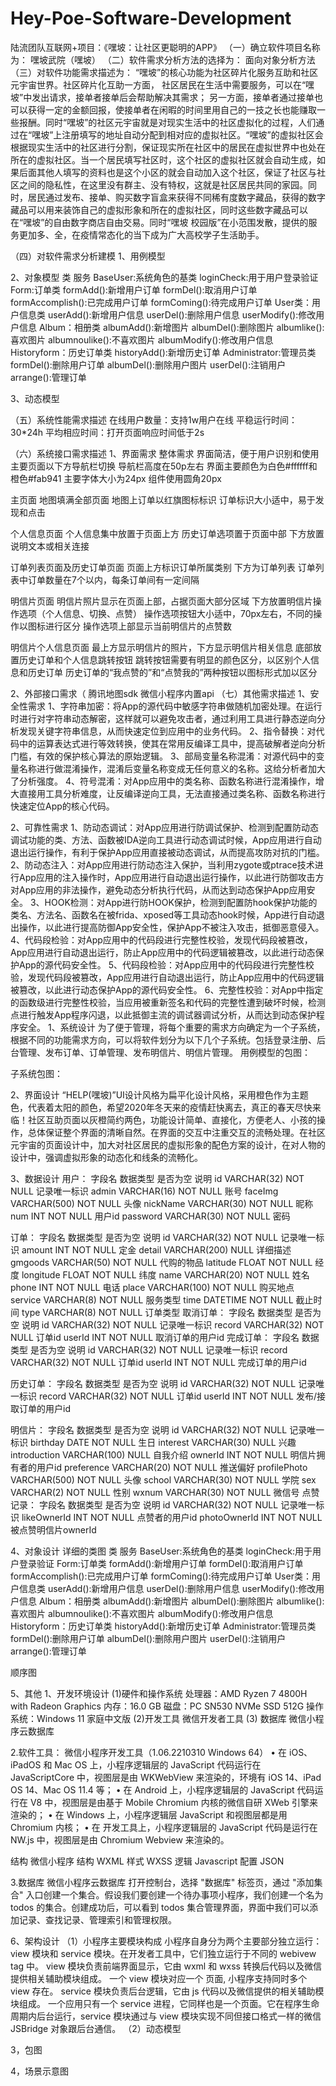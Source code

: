# Hey-Poe-Software-Development
陆流团队互联网+项目：《嘿坡：让社区更聪明的APP》
（一）确立软件项目名称为： 
嘿坡武院（嘿坡）
（二）软件需求分析方法的选择为： 
面向对象分析方法
（三）对软件功能需求描述为：
“嘿坡”的核心功能为社区碎片化服务互助和社区元宇宙世界。社区碎片化互助一方面， 社区居民在生活中需要服务，可以在“嘿坡”中发出请求，接单者接单后会帮助解决其需求； 另一方面，接单者通过接单也可以获得一定的金额回报，使接单者在闲暇的时间里用自己的一技之长也能赚取一些报酬。同时“嘿坡”的社区元宇宙就是对现实生活中的社区虚拟化的过程，人们通过在“嘿坡”上注册填写的地址自动分配到相对应的虚拟社区。“嘿坡”的虚拟社区会根据现实生活中的社区进行分割，保证现实所在社区中的居民在虚拟世界中也处在所在的虚拟社区。当一个居民填写社区时，这个社区的虚拟社区就会自动生成，如果后面其他人填写的资料也是这个小区的就会自动加入这个社区，保证了社区与社区之间的隐私性，在这里没有群主、没有特权，这就是社区居民共同的家园。同时，居民通过发布、接单、购买数字盲盒来获得不同稀有度数字藏品，获得的数字藏品可以用来装饰自己的虚拟形象和所在的虚拟社区，同时这些数字藏品可以在“嘿坡”的自由数字商店自由交易。同时“嘿坡 校园版”在小范围发散，提供的服务更加多、全，在疫情常态化的当下成为广大高校学子生活助手。

（四）对软件需求分析建模
1、用例模型
 
 
2、对象模型
类	服务
BaseUser:系统角色的基类	loginCheck:用于用户登录验证
Form:订单类	formAdd():新增用户订单
formDel():取消用户订单
formAccomplish():已完成用户订单
formComing():待完成用户订单
User类：用户信息类	
userAdd():新增用户信息
userDel():删除用户信息
userModify():修改用户信息
Album：相册类	albumAdd():新增图片
albumDel():删除图片
albumlike():喜欢图片
albumnoulike():不喜欢图片
albumModify():修改用户信息
Historyform：历史订单类	historyAdd():新增历史订单
Administrator:管理员类	formDel():删除用户订单
albumDel():删除用户图片
userDel():注销用户
arrange():管理订单
 
 
3、动态模型
 

（五）系统性能需求描述
在线用户数量：支持1w用户在线
平稳运行时间：30*24h
平均相应时间：打开页面响应时间低于2s

（六）系统接口需求描述
1、界面需求
整体需求
界面简洁，便于用户识别和使用
主要页面以下方导航栏切换
导航栏高度在50p左右
界面主要颜色为白色#ffffff和橙色#fab941
主要字体大小为24px
组件使用圆角20px

主页面
地图填满全部页面
地图上订单以红旗图标标识
订单标识大小适中，易于发现和点击


个人信息页面
个人信息集中放置于页面上方
历史订单选项置于页面中部
下方放置说明文本或相关连接

订单列表页面及历史订单页面
页面上方标识订单所属类别
下方为订单列表
订单列表中订单数量在7个以内，每条订单间有一定间隔

明信片页面
明信片照片显示在页面上部，占据页面大部分区域
下方放置明信片操作选项（个人信息、切换、点赞）
操作选项按钮大小适中，70px左右，不同的操作以图标进行区分
操作选项上部显示当前明信片的点赞数

明信片个人信息页面
最上方显示明信片的照片，下方显示明信片相关信息
底部放置历史订单和个人信息跳转按钮
跳转按钮需要有明显的颜色区分，以区别个人信息和历史订单
历史订单的“我点赞的”和“点赞我的”两种按钮以图标形式加以区分

2、外部接口需求（
腾讯地图sdk
微信小程序内置api
（七）其他需求描述
1、安全性需求
1、字符串加密：将App的源代码中敏感字符串做随机加密处理。在运行时进行对字符串动态解密，这样就可以避免攻击者，通过利用工具进行静态逆向分析发现关键字符串信息，从而快速定位到应用中的业务代码。
2、指令替换：对代码中的运算表达式进行等效转换，使其在常用反编译工具中，提高破解者逆向分析门槛，有效的保护核心算法的原始逻辑。
3、部局变量名称混淆：对源代码中的变量名称进行做混淆操作，混淆后变量名称变成无任何意义的名称。这给分析者加大了分析强度。
4、符号混淆：对App应用中的类名称、函数名称进行混淆操作，增大直接用工具分析难度，让反编译逆向工具，无法直接通过类名称、函数名称进行快速定位App的核心代码。


2、可靠性需求
1、防动态调试：对App应用进行防调试保护、检测到配置防动态调试功能的类、方法、函数被IDA逆向工具进行动态调试时候，App应用进行自动退出运行操作，有利于保护App应用直接被动态调试，从而提高攻防对抗的门槛。
2、防动态注入：对App应用进行防动态注入保护，当利用zygote或ptrace技术进行App应用的注入操作时，App应用进行自动退出运行操作，以此进行防御攻击方对App应用的非法操作，避免动态分析执行代码，从而达到动态保护App应用安全。
3、HOOK检测：对App进行防HOOK保护，检测到配置防hook保护功能的类名、方法名、函数名在被frida、xposed等工具动态hook时候，App进行自动退出操作，以此进行提高防御App安全性，保护App不被注入攻击，抵御恶意侵入。
4、代码段检验：对App应用中的代码段进行完整性校验，发现代码段被篡改，App应用进行自动退出运行，防止App应用中的代码逻辑被篡改，以此进行动态保护App的源代码安全性。
5、代码段检验：对App应用中的代码段进行完整性校验，发现代码段被篡改，App应用进行自动退出运行，防止App应用中的代码逻辑被篡改，以此进行动态保护App的源代码安全性。
6、完整性校验：对App中指定的函数级进行完整性校验，当应用被重新签名和代码的完整性遭到破坏时候，检测点进行触发App程序闪退，以此抵御主流的调试器调试分析，从而达到动态保护程序安全。
1、系统设计
为了便于管理，将每个重要的需求方向确定为一个子系统，根据不同的功能需求方向，可以将软件划分为以下几个子系统。包括登录注册、后台管理、发布订单、订单管理、发布明信片、明信片管理。
用例模型的包图：
 
子系统包图：
 
2、界面设计
“HELP(嘿坡)”UI设计风格为扁平化设计风格，采用橙色作为主题色，代表着太阳的颜色，希望2020年冬天来的疫情赶快离去，真正的春天尽快来临！社区互助页面以灰橙简约两色，功能设计简单、直接化，方便老人、小孩的操作，总体保证整个界面的清晰自然。在界面的交互中注重交互的流畅处理。在社区元宇宙的页面设计中，加大对社区居民的虚拟形象的配色方案的设计，在对人物的设计中，强调虚拟形象的动态化和线条的流畅化。
 
    
     
3、数据设计
用户：
字段名	数据类型	是否为空	说明
id	VARCHAR(32)	NOT NULL	记录唯一标识
admin	VARCHAR(16)	NOT NULL	账号
faceImg	VARCHAR(500)	NOT NULL	头像
nickName	VARCHAR(30)	NOT NULL	昵称
num	INT	NOT NULL	用户id
password	VARCHAR(30)	NOT NULL	密码

订单：
字段名	数据类型	是否为空	说明
id	VARCHAR(32)	NOT NULL	记录唯一标识
amount	INT	NOT NULL	定金
detail	VARCHAR(200)	NULL	详细描述
gmgoods	VARCHAR(50)	NOT NULL	代购的物品
latitude	FLOAT	NOT NULL	经度
longitude	FLOAT	NOT NULL	纬度
name	VARCHAR(20)	NOT NULL	姓名
phone	INT	NOT NULL	电话
place	VARCHAR(100)	NOT NULL	购买地点
service	VARCHAR(8)	NOT NULL	服务类型
time	DATETIME	NOT NULL	截止时间
type	VARCHAR(8)	NOT NULL	订单类型
取消订单：
字段名	数据类型	是否为空	说明
id	VARCHAR(32)	NOT NULL	记录唯一标识
record	VARCHAR(32)	NOT NULL	订单id
userId	INT	NOT NULL	取消订单的用户id
完成订单：
字段名	数据类型	是否为空	说明
id	VARCHAR(32)	NOT NULL	记录唯一标识
record	VARCHAR(32)	NOT NULL	订单id
userId	INT	NOT NULL	完成订单的用户id

历史订单：
字段名	数据类型	是否为空	说明
id	VARCHAR(32)	NOT NULL	记录唯一标识
record	VARCHAR(32)	NOT NULL	订单id
userId	INT	NOT NULL	发布/接取订单的用户id

明信片：
字段名	数据类型	是否为空	说明
id	VARCHAR(32)	NOT NULL	记录唯一标识
birthday	DATE	NOT NULL	生日
interest	VARCHAR(30)	NULL	兴趣
introduction	VARCHAR(100)	NULL	自我介绍
ownerId	INT	NOT NULL	明信片拥有者的用户id
preference	VARCHAR(20)	NOT NULL	推送偏好
profilePhoto	VARCHAR(500)	NOT NULL	头像
school	VARCHAR(30)	NOT NULL	学院
sex	VARCHAR(2)	NOT NULL	性别
wxnum	VARCHAR(30)	NOT NULL	微信号
点赞记录：
字段名	数据类型	是否为空	说明
id	VARCHAR(32)	NOT NULL	记录唯一标识
likeOwnerId	INT	NOT NULL	点赞者的用户id
photoOwnerId	INT	NOT NULL	被点赞明信片ownerId


4、对象设计
详细的类图
类	服务
BaseUser:系统角色的基类	loginCheck:用于用户登录验证
Form:订单类	formAdd():新增用户订单
formDel():取消用户订单
formAccomplish():已完成用户订单
formComing():待完成用户订单
User类：用户信息类	
userAdd():新增用户信息
userDel():删除用户信息
userModify():修改用户信息
Album：相册类	albumAdd():新增图片
albumDel():删除图片
albumlike():喜欢图片
albumnoulike():不喜欢图片
albumModify():修改用户信息
Historyform：历史订单类	historyAdd():新增历史订单
Administrator:管理员类	formDel():删除用户订单
albumDel():删除用户图片
userDel():注销用户
arrange():管理订单
 
 
顺序图
 

5、其他
1、开发环境设计
(1)硬件和操作系统
处理器：AMD Ryzen 7 4800H with Radeon Graphics
内存：16.0 GB
磁盘：PC SN530 NVMe SSD 512G
操作系统：Windows 11 家庭中文版
(2)开发工具
微信开发者工具
(3)	数据库
微信小程序云数据库

  2.软件工具：
      微信小程序开发工具（1.06.2210310 Windows 64） 
•	在 iOS、iPadOS 和 Mac OS 上，小程序逻辑层的 JavaScript 代码运行在 JavaScriptCore 中，视图层是由 WKWebView 来渲染的，环境有 iOS 14、iPad OS 14、Mac OS 11.4 等；
•	在 Android 上，小程序逻辑层的 JavaScript 代码运行在 V8 中，视图层是由基于 Mobile Chromium 内核的微信自研 XWeb 引擎来渲染的；
•	在 Windows 上，小程序逻辑层 JavaScript 和视图层都是用 Chromium 内核；
•	在 开发工具上，小程序逻辑层的 JavaScript 代码是运行在 NW.js 中，视图层是由 Chromium Webview 来渲染的。

结构	微信小程序
结构	WXML
样式	WXSS
逻辑	Javascript
配置	JSON

 



 
 

3.数据库
 微信小程序云数据库
打开控制台，选择 "数据库" 标签页，通过 "添加集合" 入口创建一个集合。假设我们要创建一个待办事项小程序，我们创建一个名为 todos 的集合。创建成功后，可以看到 todos 集合管理界面，界面中我们可以添加记录、查找记录、管理索引和管理权限。
 

6、架构设计
（1）小程序主要模块构成
小程序自身分为两个主要部分独立运行：view 模块和 service 模块。在开发者工具中，它们独立运行于不同的 webivew tag 中。
view 模块负责前端界面显示，它由 wxml 和 wxss 转换后代码以及微信提供相关辅助模块组成。 一个 view 模块对应一个 页面, 小程序支持同时多个 view 存在。
service 模块负责后台逻辑，它由 js 代码以及微信提供的相关辅助模块组成。 一个应用只有一个 service 进程，它同样也是一个页面。它在程序生命周期内后台运行，service 模块通过与 view 模块实现不同但接口格式一样的微信JSBridge 对象跟后台通信。
（2）动态模型
    
3，包图
 
4，场景示意图
 


